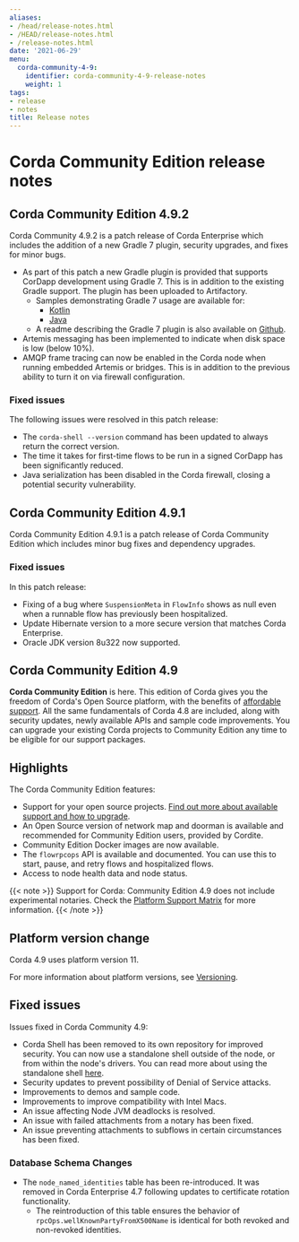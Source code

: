 ```yaml
---
aliases:
- /head/release-notes.html
- /HEAD/release-notes.html
- /release-notes.html
date: '2021-06-29'
menu:
  corda-community-4-9:
    identifier: corda-community-4-9-release-notes
    weight: 1
tags:
- release
- notes
title: Release notes
---
```


# Corda Community Edition release notes

## Corda Community Edition 4.9.2

Corda Community 4.9.2 is a patch release of Corda Enterprise which includes the addition of a new Gradle 7 plugin, security upgrades, and fixes for minor bugs.

* As part of this patch a new Gradle plugin is provided that supports CorDapp development using Gradle 7. This is in addition to the existing Gradle support. The plugin has been uploaded to Artifactory.
  * Samples demonstrating Gradle 7 usage are available for:
    * [Kotlin](https://github.com/corda/samples-kotlin/tree/chrisr3-gradle7)
    * [Java](https://github.com/corda/samples-java/tree/chrisr3-gradle7)
  * A readme describing the Gradle 7 plugin is also available on [Github](https://github.com/corda/corda-gradle-plugins/tree/release/5.1/cordapp).
* Artemis messaging has been implemented to indicate when disk space is low (below 10%).
* AMQP frame tracing can now be enabled in the Corda node when running embedded Artemis or bridges. This is in addition to the previous ability to turn it on via firewall configuration.


### Fixed issues

The following issues were resolved in this patch release:

* The `corda-shell --version` command has been updated to always return the correct version.
* The time it takes for first-time flows to be run in a signed CorDapp has been significantly reduced.
* Java serialization has been disabled in the Corda firewall, closing a potential security vulnerability.

## Corda Community Edition 4.9.1

Corda Community Edition 4.9.1 is a patch release of Corda Community Edition which includes minor bug fixes and dependency upgrades.

### Fixed issues

In this patch release:

* Fixing of a bug where `SuspensionMeta` in `FlowInfo` shows as null even when a runnable flow has previously been hospitalized.
* Update Hibernate version to a more secure version that matches Corda Enterprise.
* Oracle JDK version 8u322 now supported.

## Corda Community Edition 4.9

**Corda Community Edition** is here. This edition of Corda gives you the freedom of Corda's Open Source platform, with the benefits of [affordable support](https://r3.com/support). All the same fundamentals of Corda 4.8 are included, along with security updates, newly available APIs and sample code improvements. You can upgrade your existing Corda projects to Community Edition any time to be eligible for our support packages.

## Highlights

The Corda Community Edition features:

* Support for your open source projects. [Find out more about available support and how to upgrade](https://docs.r3.com/en/platform/corda/4.9/community.html).
* An Open Source version of network map and doorman is available and recommended for Community Edition users, provided by Cordite.
* Community Edition Docker images are now available.
* The `flowrpcops` API is available and documented. You can use this to start, pause, and retry flows and hospitalized flows.
* Access to node health data and node status.

{{< note >}}
Support for Corda: Community Edition 4.9 does not include experimental notaries. Check the [Platform Support Matrix](release-platform-support-matrix.md) for more information.
{{< /note >}}

## Platform version change

Corda 4.9 uses platform version 11.

For more information about platform versions, see [Versioning](../../../../../en/platform/corda/4.9/community/versioning.md).

## Fixed issues

Issues fixed in Corda Community 4.9:

* Corda Shell has been removed to its own repository for improved security. You can now use a standalone shell outside of the node, or from within the node's drivers.  You can read more about using the standalone shell [here](shell.html#the-standalone-shell).
* Security updates to prevent possibility of Denial of Service attacks.
* Improvements to demos and sample code.
* Improvements to improve compatibility with Intel Macs.
* An issue affecting Node JVM deadlocks is resolved.
* An issue with failed attachments from a notary has been fixed.
* An issue preventing attachments to subflows in certain circumstances has been fixed.

### Database Schema Changes

* The `node_named_identities` table has been re-introduced. It was removed in Corda Enterprise 4.7 following updates to certificate rotation functionality.
  * The reintroduction of this table ensures the behavior of `rpcOps.wellKnownPartyFromX500Name` is identical for both revoked and non-revoked identities.
